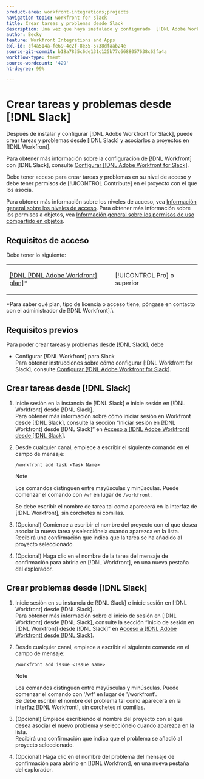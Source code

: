 ```yaml
---
product-area: workfront-integrations;projects
navigation-topic: workfront-for-slack
title: Crear tareas y problemas desde Slack
description: Una vez que haya instalado y configurado  [!DNL Adobe Workfront]  para Slack, puede crear tareas y problemas desde Slack y asociarlos a proyectos en Workfront.
author: Becky
feature: Workfront Integrations and Apps
exl-id: cf4a514a-fe69-4c2f-8e35-5738dfaab24e
source-git-commit: b18a7835c6de131c125b77c6688057638c62fa4a
workflow-type: tm+mt
source-wordcount: '429'
ht-degree: 99%

---
```


# Crear tareas y problemas desde [!DNL Slack]

Después de instalar y configurar [!DNL Adobe Workfront for Slack], puede crear tareas y problemas desde [!DNL Slack] y asociarlos a proyectos en [!DNL Workfront].

Para obtener más información sobre la configuración de [!DNL Workfront] con [!DNL Slack], consulte [Configurar [!DNL Adobe Workfront for Slack]](../../workfront-integrations-and-apps/using-workfront-with-slack/configure-workfront-for-slack.md).

Debe tener acceso para crear tareas y problemas en su nivel de acceso y debe tener permisos de [!UICONTROL Contribute] en el proyecto con el que los asocia.

Para obtener más información sobre los niveles de acceso, vea [Información general sobre los niveles de acceso](../../administration-and-setup/add-users/access-levels-and-object-permissions/access-levels-overview.md). Para obtener más información sobre los permisos a objetos, vea [Información general sobre los permisos de uso compartido en objetos](../../workfront-basics/grant-and-request-access-to-objects/sharing-permissions-on-objects-overview.md).

## Requisitos de acceso

Debe tener lo siguiente:

<table style="table-layout:auto"> 
 <col> 
 </col> 
 <col> 
 </col> 
 <tbody> 
  <tr> 
   <td role="rowheader"><a href="https://business.adobe.com/products/workfront/pricing.html" target="_blank">[!DNL [!DNL Adobe Workfront] plan]</a>*</td> 
   <td> <p>[!UICONTROL Pro] o superior</p> </td> 
  </tr> 
 </tbody> 
</table>

&#42;Para saber qué plan, tipo de licencia o acceso tiene, póngase en contacto con el administrador de [!DNL Workfront].\

## Requisitos previos

Para poder crear tareas y problemas desde [!DNL Slack], debe

* Configurar [!DNL Workfront] para Slack\
   Para obtener instrucciones sobre cómo configurar [!DNL Workfront for Slack], consulte [Configurar [!DNL Adobe Workfront for Slack]](../../workfront-integrations-and-apps/using-workfront-with-slack/configure-workfront-for-slack.md).

## Crear tareas desde [!DNL Slack]

1. Inicie sesión en la instancia de [!DNL Slack] e inicie sesión en [!DNL Workfront] desde [!DNL Slack].\
   Para obtener más información sobre cómo iniciar sesión en Workfront desde [!DNL Slack], consulte la sección “Iniciar sesión en [!DNL Workfront] desde [!DNL Slack]” en [Acceso a  [!DNL Adobe Workfront]  desde  [!DNL Slack]](../../workfront-integrations-and-apps/using-workfront-with-slack/access-workfront-from-slack.md).

1. Desde cualquier canal, empiece a escribir el siguiente comando en el campo de mensaje:

   `/workfront add task <Task Name>`

   >[!NOTE]
   >
   >Los comandos distinguen entre mayúsculas y minúsculas. Puede comenzar el comando con `/wf` en lugar de `/workfront`.
   >  
   >Se debe escribir el nombre de tarea tal como aparecerá en la interfaz de [!DNL Workfront], sin corchetes ni comillas.

1. (Opcional) Comience a escribir el nombre del proyecto con el que desea asociar la nueva tarea y selecciónela cuando aparezca en la lista.\
   Recibirá una confirmación que indica que la tarea se ha añadido al proyecto seleccionado.
1. (Opcional) Haga clic en el nombre de la tarea del mensaje de confirmación para abrirla en [!DNL Workfront], en una nueva pestaña del explorador.

## Crear problemas desde [!DNL Slack]

1. Inicie sesión en su instancia de [!DNL Slack] e inicie sesión en [!DNL Workfront] desde [!DNL Slack].\
   Para obtener más información sobre el inicio de sesión en [!DNL Workfront] desde [!DNL Slack], consulte la sección “Inicio de sesión en [!DNL Workfront] desde [!DNL Slack]” en [Acceso a  [!DNL Adobe Workfront]  desde  [!DNL Slack]](../../workfront-integrations-and-apps/using-workfront-with-slack/access-workfront-from-slack.md).

1. Desde cualquier canal, empiece a escribir el siguiente comando en el campo de mensaje:

   `/workfront add issue <Issue Name>`

   >[!NOTE]
   >
   >Los comandos distinguen entre mayúsculas y minúsculas. Puede comenzar el comando con &#39;/wf&#39; en lugar de &#39;/workfront&#39;. \
   >Se debe escribir el nombre del problema tal como aparecerá en la interfaz [!DNL Workfront], sin corchetes ni comillas.

1. (Opcional) Empiece escribiendo el nombre del proyecto con el que desea asociar el nuevo problema y selecciónelo cuando aparezca en la lista.\
   Recibirá una confirmación que indica que el problema se añadió al proyecto seleccionado.
1. (Opcional) Haga clic en el nombre del problema del mensaje de confirmación para abrirlo en [!DNL Workfront], en una nueva pestaña del explorador.

